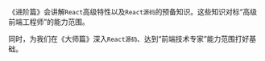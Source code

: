 《进阶篇》会讲解`React`高级特性以及`React源码`的预备知识。这些知识对标“高级前端工程师”的能力范围。

同时，为我们在《大师篇》深入`React源码`、达到“前端技术专家”能力范围打好基础。